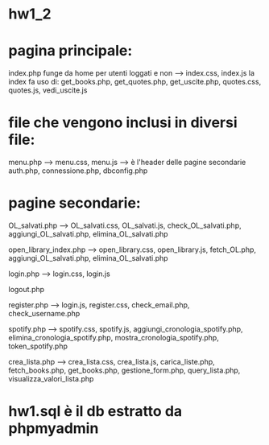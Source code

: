 # hw1_2

# pagina principale:
index.php funge da home per utenti loggati e non --> index.css, index.js
la index fa uso di: get_books.php, get_quotes.php, get_uscite.php, quotes.css, quotes.js, vedi_uscite.js

# file che vengono inclusi in diversi file: 

menu.php --> menu.css, menu.js --> è l'header delle pagine secondarie
auth.php, connessione.php, dbconfig.php

# pagine secondarie:

OL_salvati.php --> OL_salvati.css, OL_salvati.js, check_OL_salvati.php, aggiungi_OL_salvati.php, elimina_OL_salvati.php

open_library_index.php --> open_library.css, open_library.js, fetch_OL.php, aggiungi_OL_salvati.php, elimina_OL_salvati.php

login.php --> login.css, login.js

logout.php

register.php --> login.js, register.css, check_email.php, check_username.php

spotify.php --> spotify.css, spotify.js, aggiungi_cronologia_spotify.php, elimina_cronologia_spotify.php, mostra_cronologia_spotify.php, token_spotify.php

crea_lista.php --> crea_lista.css, crea_lista.js, carica_liste.php, fetch_books.php, get_books.php, gestione_form.php, query_lista.php, visualizza_valori_lista.php

# hw1.sql è il db estratto da phpmyadmin
